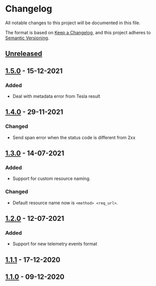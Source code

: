# Changelog
All notable changes to this project will be documented in this file.

The format is based on [Keep a Changelog](https://keepachangelog.com/en/1.2.0/),
and this project adheres to [Semantic Versioning](https://semver.org/spec/v2.0.0.html).

## [Unreleased]

## [1.5.0] - 15-12-2021

### Added

- Deal with metadata error from Tesla result

## [1.4.0] - 29-11-2021

### Changed

- Send span error when the status code is different from 2xx

## [1.3.0] - 14-07-2021

### Added

- Support for custom resource naming.

### Changed

- Default resource name now is `<method> <req_url>`.

## [1.2.0] - 12-07-2021

### Added

- Support for new telemetry events format

## [1.1.1] - 17-12-2020

## [1.1.0] - 09-12-2020

[Unreleased]: https://github.com/thiamsantos/spandex_tesla/compare/v1.5.0...HEAD
[1.5.0]: https://github.com/thiamsantos/spandex_tesla/releases/tag/v1.5.0
[1.4.0]: https://github.com/thiamsantos/spandex_tesla/releases/tag/v1.4.0
[1.3.0]: https://github.com/thiamsantos/spandex_tesla/releases/tag/v1.3.0
[1.2.0]: https://github.com/thiamsantos/spandex_tesla/releases/tag/v1.2.0
[1.1.1]: https://github.com/thiamsantos/spandex_tesla/releases/tag/v1.1.1
[1.1.0]: https://github.com/thiamsantos/spandex_tesla/releases/tag/v1.1.0
